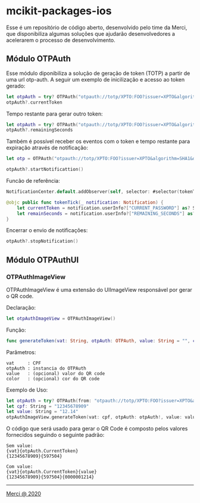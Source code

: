 # mcikit-packages-ios

Esse é um repositório de código aberto, desenvolvido pelo time da Merci, que disponibiliza algumas soluções que ajudarão desenvolvedores a acelerarem o processo de desenvolvimento.

## Módulo OTPAuth

Esse módulo diponibiliza a solução de geração de token (TOTP) a partir de uma url otp-auth. 
A seguir um exemplo de inicilização e acesso ao token gerado:

```swift
let otpAuth = try? OTPAuth("otpauth://totp/XPTO:FOO?issuer=XPTO&algorithm=SHA1&digits=6&period=30&secret=N4SYQORWRZ2TIML5")
otpAuth?.currentToken
```
Tempo restante para gerar outro token:

```swift
let otpAuth = try? OTPAuth("otpauth://totp/XPTO:FOO?issuer=XPTO&algorithm=SHA1&digits=6&period=30&secret=N4SYQORWRZ2TIML5")
otpAuth?.remainingSeconds
```

Também é possível receber os eventos com o token e tempo restante para expiração através de notificação:
```swift
let otp = OTPAuth("otpauth://totp/XPTO:FOO?issuer=XPTO&algorithm=SHA1&digits=6&period=30&secret=N4SYQORWRZ2TIML5")

otpAuth?.startNotificattion()
```

Funcão de referência:
```swift
NotificationCenter.default.addObserver(self, selector: #selector(tokenTick(_:)), name: Notification.Name.OTPAuthNotification.tokenTick, object: otpAuth)

@objc public func tokenTick(_ notification: Notification) {
    let currentToken = notification.userInfo?["CURRENT_PASSWORD"] as? String
    let remainSeconds = notification.userInfo?["REMAINING_SECONDS"] as? String
}
```

Encerrar o envio de notificações:
```swift
otpAuth?.stopNotification()
```

## Módulo OTPAuthUI

### OTPAuthImageView

OTPAuthImageView é uma extensão do UIImageView responsável por gerar o QR code.

Declaração:
```swift
let otpAuthImageView = OTPAuthImageView()
```

Função:
```swift
func generateToken(vat: String, otpAuth: OTPAuth, value: String = "", color: UIColor = .black)
```
Parâmetros:
```
vat     : CPF
otpAuth : instancia do OTPAuth
value   : (opcional) valor do QR code
color   : (opcional) cor do QR code 
```
Exemplo de Uso:
```swift
let otpAuth = try? OTPAuth(from: "otpauth://totp/XPTO:FOO?issuer=XPTO&algorithm=SHA1&digits=6&period=30&secret=N4SYQORWRZ2TIML5")
let cpf: String = "12345678909"
let value: String = "12.14"
otpAuthImageView.generateToken(vat: cpf, otpAuth: otpAuth!, value: value)
```
O código que será usado para gerar o QR Code é composto pelos valores fornecidos seguindo o seguinte padrão:
```
Sem value:
{vat}{otpAuth.CurrentToken}
{12345678909}{597504}

Com value:
{vat}{otpAuth.CurrentToken}{value}
{12345678909}{597504}{0000001214}
```

---
[Merci @ 2020](https://merci.com.br)
